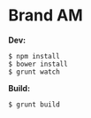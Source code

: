 Brand AM
====

**Dev:**

```shell
$ npm install
$ bower install
$ grunt watch
```

**Build:**

```shell
$ grunt build
```


[Pure]: http://purecss.io/
[Bower]: http://bower.io/
[Build Status]: https://travis-ci.org/yahoo/pure
[customize]: http://purecss.io/customize/
